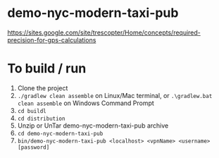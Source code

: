 # demo-nyc-modern-taxi-pub

https://sites.google.com/site/trescopter/Home/concepts/required-precision-for-gps-calculations

# To build / run

1. Clone the project
2. `./gradlew clean assemble` on Linux/Mac terminal, or `.\gradlew.bat clean assemble` on Windows Command Prompt
1. `cd buildl`
1. `cd distribution`
1. Unzip or UnTar demo-nyc-modern-taxi-pub archive
1. `cd demo-nyc-modern-taxi-pub`
1. `bin/demo-nyc-modern-taxi-pub <localhost> <vpnName> <username> [password]`




